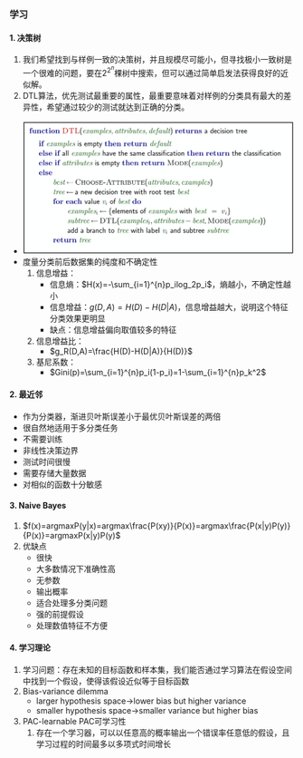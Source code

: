 ### 学习
#### 1. 决策树
1. 我们希望找到与样例一致的决策树，并且规模尽可能小，但寻找极小一致树是一个很难的问题，要在$2^{2^n}$棵树中搜索，但可以通过简单启发法获得良好的近似解。
2. DTL算法，优先测试最重要的属性，最重要意味着对样例的分类具有最大的差异性，希望通过较少的测试就达到正确的分类。
- ![20200104193939.png](https://raw.githubusercontent.com/s974534426/img_for_notes/master/20200104193939.png)
- 度量分类前后数据集的纯度和不确定性
    1. 信息增益：
        - 信息熵：$H(x)=-\sum_{i=1}^{n}p_ilog_2p_i$，熵越小，不确定性越小
        - 信息增益：$g(D,A)=H(D)-H(D|A)$，信息增益越大，说明这个特征分类效果更明显
        - 缺点：信息增益偏向取值较多的特征
    2. 信息增益比：
        - $g_R(D,A)=\frac{H(D)-H(D|A)}{H(D)}$
    3. 基尼系数：
        - $Gini(p)=\sum_{i=1}^{n}p_i(1-p_i)=1-\sum_{i=1}^{n}p_k^2$

#### 2. 最近邻
- 作为分类器，渐进贝叶斯误差小于最优贝叶斯误差的两倍
- 很自然地适用于多分类任务
- 不需要训练
- 非线性决策边界
- 测试时间很慢
- 需要存储大量数据
- 对相似的函数十分敏感

#### 3. Naive Bayes 
1. $f(x)=argmaxP(y|x)=argmax\frac{P(xy)}{P(x)}=argmax\frac{P(x|y)P(y)}{P(x)}=argmaxP(x|y)P(y)$
2. 优缺点
    - 很快
    - 大多数情况下准确性高
    - 无参数
    - 输出概率
    - 适合处理多分类问题
    - 强的前提假设
    - 处理数值特征不方便

#### 4. 学习理论
1. 学习问题：存在未知的目标函数和样本集，我们能否通过学习算法在假设空间中找到一个假设，使得该假设近似等于目标函数
2. Bias-variance dilemma
    - larger hypothesis space$\rightarrow$lower bias but higher variance
    - smaller hypothesis space$\rightarrow$smaller variance but higher bias
3. PAC-learnable PAC可学习性
   1. 存在一个学习器，可以以任意高的概率输出一个错误率任意低的假设，且学习过程的时间最多以多项式时间增长
